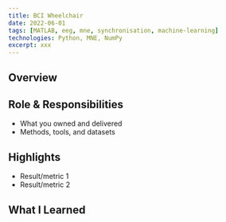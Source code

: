 ```yaml
---
title: BCI Wheelchair
date: 2022-06-01
tags: [MATLAB, eeg, mne, synchronisation, machine-learning]
technologies: Python, MNE, NumPy
excerpt: xxx
---
```


## Overview


## Role & Responsibilities
- What you owned and delivered
- Methods, tools, and datasets

## Highlights
- Result/metric 1
- Result/metric 2

## What I Learned